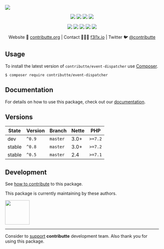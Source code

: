 ![](https://heatbadger.now.sh/github/readme/contributte/event-dispatcher/)

<p align=center>
  <a href="https://github.com/contributte/event-dispatcher/actions"><img src="https://badgen.net/github/checks/contributte/event-dispatcher/master?cache=300"></a>
  <a href="https://coveralls.io/r/contributte/event-dispatcher"><img src="https://badgen.net/coveralls/c/github/contributte/event-dispatcher?cache=300"></a>
  <a href="https://packagist.org/packages/contributte/event-dispatcher"><img src="https://badgen.net/packagist/dm/contributte/event-dispatcher"></a>
  <a href="https://packagist.org/packages/contributte/event-dispatcher"><img src="https://badgen.net/packagist/v/contributte/event-dispatcher"></a>
</p>
<p align=center>
  <a href="https://packagist.org/packages/contributte/event-dispatcher"><img src="https://badgen.net/packagist/php/contributte/event-dispatcher"></a>
  <a href="https://github.com/contributte/event-dispatcher"><img src="https://badgen.net/github/license/contributte/event-dispatcher"></a>
  <a href="https://bit.ly/ctteg"><img src="https://badgen.net/badge/support/gitter/cyan"></a>
  <a href="https://bit.ly/cttfo"><img src="https://badgen.net/badge/support/forum/yellow"></a>
  <a href="https://contributte.org/partners.html"><img src="https://badgen.net/badge/sponsor/donations/F96854"></a>
</p>

<p align=center>
Website 🚀 <a href="https://contributte.org">contributte.org</a> | Contact 👨🏻‍💻 <a href="https://f3l1x.io">f3l1x.io</a> | Twitter 🐦 <a href="https://twitter.com/contributte">@contributte</a>
</p>

## Usage

To install the latest version of `contributte/event-dispatcher` use [Composer](https://getcomposer.org).

```
$ composer require contributte/event-dispatcher
```

## Documentation

For details on how to use this package, check out our [documentation](.docs).

## Versions

| State       | Version | Branch   | Nette | PHP     |
|-------------|---------|----------|-------|---------|
| dev         | `^0.9`  | `master` | 3.0+  | `>=7.2` |
| stable      | `^0.8`  | `master` | 3.0+  | `>=7.2` |
| stable      | `^0.5`  | `master` | 2.4   | `>=7.1` |

## Development

See [how to contribute](https://contributte.org/contributing.html) to this package.

This package is currently maintaining by these authors.

<a href="https://github.com/f3l1x">
  <img width="80" height="80" src="https://avatars2.githubusercontent.com/u/538058?v=3&s=80">
</a>

-----

Consider to [support](https://contributte.org/partners.html) **contributte** development team.
Also thank you for using this package.
